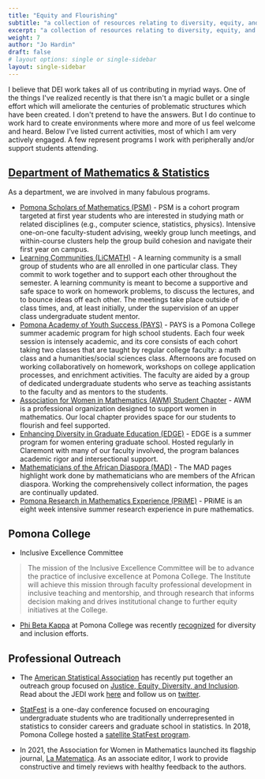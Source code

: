 ```yaml
---
title: "Equity and Flourishing"
subtitle: "a collection of resources relating to diversity, equity, and inclusion initiatives"
excerpt: "a collection of resources relating to diversity, equity, and inclusion initiatives"
weight: 7
author: "Jo Hardin"
draft: false
# layout options: single or single-sidebar
layout: single-sidebar
---
```


I believe that DEI work takes all of us contributing in myriad ways.  One of the things I've realized recently is that there isn't a magic bullet or a single effort which will ameliorate the centuries of problematic structures which have been created.  I don't pretend to have the answers. But I do continue to work hard to create environments where more and more of us feel welcome and heard.  Below I've listed current activities, most of which I am very actively engaged.  A few represent programs I work with peripherally and/or support students attending.


## <a href = "https://www.pomona.edu/academics/departments/mathematics" target = "_blank">Department of Mathematics & Statistics</a>


As a department, we are involved in many fabulous programs.

* <a href = "https://www.pomona.edu/academics/academic-support-resources/academic-cohorts-pomona-college" target= "_blank">Pomona Scholars of Mathematics (PSM)</a> - PSM is a cohort program targeted at first year students who are interested in studying math or related disciplines (e.g., computer science, statistics, physics).  Intensive one-on-one faculty-student advising, weekly group lunch meetings, and within-course clusters help the group build cohesion and navigate their first year on campus.
* <a href = "https://www.pomona.edu/academics/departments/mathematics/resources/learning-community-mathematics-licmath" target = "_blank">Learning Communities (LiCMATH)</a> - A learning community is a small group of students who are all enrolled in one particular class.  They commit to work together and to support each other throughout the semester. A learning community is meant to become a supportive and safe space to work on homework problems, to discuss the lectures, and to bounce ideas off each other.  The meetings take place outside of class times, and, at least initially, under the supervision of an upper class undergraduate student mentor. 
* <a href = "https://www.pomona.edu/administration/draper-center/pays/what-is-pays" target = "_blank">Pomona Academy of Youth Success (PAYS)</a> - PAYS is a Pomona College summer academic program for high school students. Each four week session is intensely academic, and its core consists of each cohort taking two classes that are taught by regular college faculty: a math class and a humanities/social sciences class. Afternoons are focused on working collaboratively on homework, workshops on college application processes, and enrichment activities. The faculty are aided by a group of dedicated undergraduate students who serve as teaching assistants to the faculty and as mentors to the students.
* <a href = "https://www.pomona.edu/academics/departments/mathematics/students/association-women-mathematics-student-chapter" target = "_blank">Association for Women in Mathematics (AWM) Student Chapter</a> - AWM is a professional organization designed to support women in mathematics.  Our local chapter provides space for our students to flourish and feel supported.
* <a href = "https://www.edgeforwomen.org/" target = "_blank">Enhancing Diversity in Graduate Education (EDGE)</a> - EDGE is a summer program for women entering graduate school.  Hosted regularly in Claremont with many of our faculty involved, the program balances academic rigor and intersectional support.  
* <a href = "" target = "_blank">Mathematicians of the African Diaspora (MAD)</a> - The MAD pages highlight work done by mathematicians who are members of the African diaspora.  Working the comprehensively collect information, the pages are continually updated.  
* <a href = "https://ehgoins.wixsite.com/prime" target = "_blank">Pomona Research in Mathematics Experience (PRiME)</a> - PRiME is an eight week intensive summer research experience in pure mathematics. 

## Pomona College

* Inclusive Excellence Committee

> The mission of the Inclusive Excellence Committee will be to advance the practice of inclusive excellence at Pomona College. The Institute will achieve this mission through faculty professional development in inclusive teaching and mentorship, and through research that informs decision making and drives institutional change to further equity initiatives at the College.

* <a href = "https://www.pomona.edu/students/academic-awards-and-distinctions" target = "_blank">Phi Beta Kappa</a> at Pomona College was recently <a href = "https://www.pomona.edu/news/2021/10/14-pomonas-phi-beta-kappa-chapter-recognized-diversity-and-inclusion-efforts" target = "_blank">recognized</a> for diversity and inclusion efforts.

## Professional Outreach


* The <a href = "https://www.amstat.org/" target = "_blank">American Statistical Association</a> has recently put together an outreach group focused on <a href = "http://www.datascijedi.org/" target = "_blank">Justice, Equity, Diversity, and Inclusion</a>.  Read about the JEDI work <a href = "https://magazine.amstat.org/blog/2021/05/01/the-origins-of-jedi/" target = "_blank">here</a> and follow us on <a href = "https://twitter.com/DataSciJedi" target="_blank"> twitter</a>.

* <a href = "https://community.amstat.org/cmis/events/statfest" target = "_blank">StatFest</a> is a one-day conference focused on encouraging undergraduate students who are traditionally underrepresented in statistics to consider careers and graduate school in statistics.  In 2018, Pomona College hosted a <a href = "http://st47s.com/statfest.html" target = "_blank">satellite StatFest program</a>.

* In 2021, the Association for Women in Mathematics launched its flagship journal, <a href = "https://awm-math.org/publications/la-matematica/" target = "_blank">La Matematica</a>.  As an associate editor, I work to provide constructive and timely reviews with healthy feedback to the authors.
